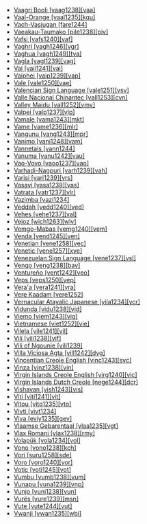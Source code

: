 - [Vaagri Booli [vaag1238][vaa]](tree/indo1319/clas1257/indo1320/indo1321/midd1375/cont1248/midl1245/bhil1254/vaag1238/md.ini)
- [Vaal-Orange [vaal1235][kqu]](tree/tuuu1241/kwii1241/east2867/vaal1235/md.ini)
- [Vach-Vasjugan [fare1244]](tree/ural1272/khan1279/east2774/fare1244/md.ini)
- [Vaeakau-Taumako [pile1238][piv]](tree/aust1307/mala1545/east2712/ocea1241/cent2060/east2445/poly1242/nucl1485/pile1238/md.ini)
- [Vafsi [vafs1240][vaf]](tree/indo1319/clas1257/indo1320/iran1269/cent2317/cent2318/nort3177/tati1243/tati1244/sout3177/vafs1241/vafs1240/md.ini)
- [Vaghri [vagh1246][vgr]](tree/indo1319/clas1257/indo1320/indo1321/midd1375/cont1248/midl1245/apab1234/guja1255/guja1256/west2830/vagh1246/md.ini)
- [Vaghua [vagh1249][tva]](tree/aust1307/mala1545/east2712/ocea1241/west2818/meso1253/newi1242/stge1234/nort3225/choi1242/west2856/vagh1249/md.ini)
- [Vagla [vagl1239][vag]](tree/atla1278/volt1241/nort3149/gura1261/cent2243/sout3164/grus1239/east2740/west2837/sisa1247/chak1272/chak1273/vagl1239/md.ini)
- [Vai [vaii1241][vai]](tree/mand1469/west2780/mand1431/cent2047/mand1432/mand1433/vaik1238/vaii1241/md.ini)
- [Vaiphei [vaip1239][vap]](tree/sino1245/kuki1245/kuki1246/peri1260/nort3179/siza1239/gang1271/vaip1239/md.ini)
- [Vale [vale1250][vae]](tree/cent2225/sara1341/sbbo1237/nucl1719/ndug1243/vale1250/md.ini)
- [Valencian Sign Language [vale1251][vsv]](tree/sign1238/deaf1237/span1269/nucl1840/vale1251/md.ini)
- [Valle Nacional Chinantec [vall1253][cvn]](tree/otom1299/west2783/otop1241/chin1484/cent2365/sout3333/chin1485/vall1253/md.ini)
- [Valley Maidu [vall1252][vmv]](tree/maid1262/vall1252/md.ini)
- [Valpei [valp1237][vlp]](tree/aust1307/mala1545/east2712/ocea1241/nort3195/nort3205/espi1234/west2956/nort3217/valp1237/md.ini)
- [Vamale [vama1243][mkt]](tree/aust1307/mala1545/east2712/ocea1241/sout3173/newc1243/main1286/nort3325/nort3211/vohk1236/vohk1234/vama1243/md.ini)
- [Vame [vame1236][mlr]](tree/afro1255/chad1250/bium1280/hurz1242/vame1236/md.ini)
- [Vangunu [vang1243][mpr]](tree/aust1307/mala1545/east2712/ocea1241/west2818/meso1253/newi1242/stge1234/nort3225/newg1239/east2761/maro1247/vang1243/md.ini)
- [Vanimo [vani1248][vam]](tree/skoo1245/skou1238/skou1239/east2892/west2992/vani1248/md.ini)
- [Vannetais [vann1244]](tree/indo1319/clas1257/celt1248/nucl1715/tgbc1234/insu1254/bryt1239/sout3176/midd1379/bret1245/vann1244/md.ini)
- [Vanuma [vanu1242][vau]](tree/atla1278/volt1241/benu1247/bant1294/sout3152/narr1281/cent2260/nort3376/inne1246/kele1261/kele1263/sopo1239/sole1244/lebo1246/nyal1255/vanu1247/vanu1242/md.ini)
- [Vao-Vovo [vaoo1237][vao]](tree/aust1307/mala1545/east2712/ocea1241/nort3195/cent2269/mala1539/nort3223/nort3230/boto1250/vaoo1237/md.ini)
- [Varhadi-Nagpuri [varh1239][vah]](tree/indo1319/clas1257/indo1320/indo1321/midd1375/cont1248/indo1325/mara1416/mara1422/oldm1248/mode1268/varh1239/md.ini)
- [Varisi [vari1239][vrs]](tree/aust1307/mala1545/east2712/ocea1241/west2818/meso1253/newi1242/stge1234/nort3225/choi1242/west2856/vari1239/md.ini)
- [Vasavi [vasa1239][vas]](tree/indo1319/clas1257/indo1320/indo1321/midd1375/cont1248/midl1245/bhil1254/vasa1240/vasa1239/md.ini)
- [Vatrata [vatr1237][vlr]](tree/book1242/vatr1237/md.ini)
- [Vazimba [vazi1234]](tree/uncl1493/vazi1234/md.ini)
- [Veddah [vedd1240][ved]](tree/indo1319/clas1257/indo1320/indo1321/midd1375/sinh1245/sinh1247/vedd1240/md.ini)
- [Vehes [vehe1237][val]](tree/aust1307/mala1545/east2712/ocea1241/west2818/nort3206/huon1245/sout2878/buan1245/vehe1237/md.ini)
- [Vejoz [wich1263][wlv]](tree/mata1289/mata1291/wich1261/wich1263/md.ini)
- [Vemgo-Mabas [vemg1240][vem]](tree/afro1255/chad1250/bium1280/nort3156/lama1287/vemg1240/md.ini)
- [Venda [vend1245][ven]](tree/atla1278/volt1241/benu1247/bant1294/sout3152/narr1281/east2731/sout3387/nucl1826/vend1245/md.ini)
- [Venetian [vene1258][vec]](tree/indo1319/clas1257/ital1284/lati1262/lati1263/impe1234/roma1334/ital1285/west2813/shif1234/nort3208/gall1279/vene1258/md.ini)
- [Venetic [vene1257][xve]](tree/indo1319/clas1257/ital1284/vene1257/md.ini)
- [Venezuelan Sign Language [vene1237][vsl]](tree/sign1238/deaf1237/span1269/vene1237/md.ini)
- [Vengo [veng1238][bav]](tree/atla1278/volt1241/benu1247/bant1294/sout3152/wide1239/narr1282/ring1243/sout2822/babu1241/veng1238/md.ini)
- [Ventureño [vent1242][veo]](tree/chum1262/sout3132/cent2139/vent1242/md.ini)
- [Veps [veps1250][vep]](tree/ural1272/finn1317/coas1319/neva1234/nort3282/lado1234/east2796/veps1250/md.ini)
- [Vera'a [vera1241][vra]](tree/aust1307/mala1545/east2712/ocea1241/nort3195/nort3205/torr1262/leme1240/vera1241/md.ini)
- [Vere Kaadam [vere1252]](tree/atla1278/volt1241/nort3149/came1255/samb1322/samb1323/nort3259/vere1249/vere1250/vere1252/md.ini)
- [Vernacular Atayalic Japanese [yila1234][ycr]](tree/japo1237/japa1256/japa1258/yila1234/md.ini)
- [Vidunda [vidu1238][vid]](tree/atla1278/volt1241/benu1247/bant1294/sout3152/narr1281/east2731/nort3203/nort3209/ruvu1235/west2846/vidu1239/vidu1238/md.ini)
- [Viemo [viem1243][vig]](tree/atla1278/volt1241/nort3149/gura1261/viem1243/md.ini)
- [Vietnamese [viet1252][vie]](tree/aust1305/viet1250/viet1251/viet1252/md.ini)
- [Vilela [vile1241][vil]](tree/vile1241/md.ini)
- [Vili [vili1238][vif]](tree/atla1278/volt1241/benu1247/bant1294/sout3152/narr1281/cent2260/west2968/nzad1235/lwer1234/ding1244/loan1238/klce1234/kiko1235/nucl1804/kiko1234/kamb1321/kila1239/sout3249/west2874/vili1240/vili1238/md.ini)
- [Vili of Ngounie [vili1239]](tree/atla1278/volt1241/benu1247/bant1294/sout3152/narr1281/cent2260/west2968/nzad1235/lwer1234/ding1244/loan1238/kwil1238/kasa1251/moye1234/inte1264/west2969/nort3377/nzeb1234/njeb1244/vili1239/md.ini)
- [Villa Viciosa Agta [vill1242][dyg]](tree/unat1236/aust1312/vill1242/md.ini)
- [Vincentian Creole English [vinc1243][svc]](tree/indo1319/clas1257/germ1287/nort3152/west2793/nort3175/angl1264/angl1265/late1254/merc1242/macr1271/guin1259/cari1284/east2759/vinc1244/vinc1243/md.ini)
- [Vinza [vinz1238][vin]](tree/atla1278/volt1241/benu1247/bant1294/sout3152/narr1281/east2731/nort3203/grea1289/west2842/kivu1239/rwan1241/vinz1238/md.ini)
- [Virgin Islands Creole English [virg1240][vic]](tree/indo1319/clas1257/germ1287/nort3152/west2793/nort3175/angl1264/angl1265/late1254/merc1242/macr1271/guin1259/cari1284/east2759/barb1266/virg1240/md.ini)
- [Virgin Islands Dutch Creole [nege1244][dcr]](tree/indo1319/clas1257/germ1287/nort3152/west2793/macr1270/midd1347/mode1257/sout3292/zeeu1239/nege1244/md.ini)
- [Vishavan [vish1243][vis]](tree/drav1251/sout3133/sout3138/tami1291/tami1292/tami1293/tami1294/tami1297/tami1298/mala1541/vish1243/md.ini)
- [Viti [viti1241][vit]](tree/atla1278/volt1241/benu1247/bant1294/sout3152/wide1239/narr1282/unun9913/viti1241/md.ini)
- [Vitou [vito1235][vto]](tree/toro1256/tora1268/coas1312/beta1259/vito1235/md.ini)
- [Vivti [vivt1234]](tree/aust1307/mala1545/east2712/ocea1241/nort3195/cent2269/mala1539/west2871/peri1262/sout3240/uncl1500/niti1250/vivt1234/md.ini)
- [Viya [eviy1235][gev]](tree/atla1278/volt1241/benu1247/bant1294/sout3152/narr1281/bant1295/b10b1234/tsog1242/sout3191/eviy1235/md.ini)
- [Vlaamse Gebarentaal [vlaa1235][vgt]](tree/sign1238/deaf1237/lsfi1234/dutc1259/belg1242/vlaa1235/md.ini)
- [Vlax Romani [vlax1238][rmy]](tree/indo1319/clas1257/indo1320/indo1321/midd1375/cont1248/midl1245/shau1239/indo1322/roma1329/vlax1238/md.ini)
- [Volapük [vola1234][vol]](tree/arti1236/vola1234/md.ini)
- [Vono [vono1238][kch]](tree/unat1236/atla1280/vono1238/md.ini)
- [Vori [suru1258][sde]](tree/atla1278/volt1241/benu1247/kain1275/cent2242/basa1288/east2404/josa1234/kaur1268/vori1234/suru1258/md.ini)
- [Voro [voro1240][vor]](tree/atla1278/volt1241/nort3149/came1255/bena1258/bena1259/yung1254/voro1240/md.ini)
- [Votic [voti1245][vot]](tree/ural1272/finn1317/coas1319/neva1234/cent2329/voti1245/md.ini)
- [Vumbu [vumb1238][vum]](tree/atla1278/volt1241/benu1247/bant1294/sout3152/narr1281/cent2260/west2968/nzad1235/lwer1234/ding1244/loan1238/klce1234/kiko1235/nucl1804/kiko1234/kamb1321/kila1239/sout3249/west2874/vili1240/lumb1251/ngub1240/sang1341/punu1240/vumb1238/md.ini)
- [Vunapu [vuna1239][vnp]](tree/aust1307/mala1545/east2712/ocea1241/nort3195/nort3205/espi1234/west2956/nort3217/vuna1239/md.ini)
- [Vunjo [vunj1238][vun]](tree/atla1278/volt1241/benu1247/bant1294/sout3152/narr1281/east2731/nort3203/kili1269/chag1248/chag1250/cent2286/vunj1238/md.ini)
- [Vurës [vure1239][msn]](tree/aust1307/mala1545/east2712/ocea1241/nort3195/nort3205/torr1262/vure1239/md.ini)
- [Vute [vute1244][vut]](tree/atla1278/volt1241/benu1247/bant1294/nort3168/mamb1309/niza1234/konj1251/mamb1310/vuti1235/vute1246/vute1244/md.ini)
- [Vwanji [vwan1235][wbi]](tree/atla1278/volt1241/benu1247/bant1294/sout3152/narr1281/east2731/nort3203/sout3185/wanj1243/vwan1235/md.ini)
